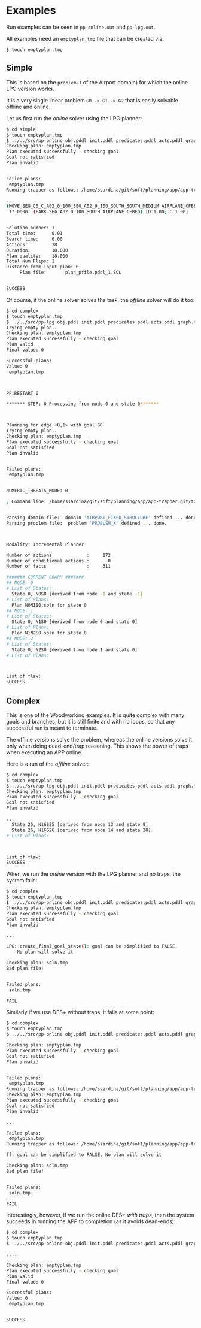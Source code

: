 # Examples

Run examples can be seen in `pp-online.out`  and `pp-lpg.out`.

All examples need an `emptyplan.tmp` file that can be created via:

```
$ touch emptyplan.tmp
```

## Simple

This is based on the `problem-1` of the Airport domain) for which the online LPG version works.

It is a very single linear problem `G0 -> G1 -> G2` that is easily solvable offline and online.

Let us first run the _online_ solver using the LPG planner:

```bash
$ cd simple
$ touch emptyplan.tmp
$ ../../src/pp-online obj.pddl init.pddl predicates.pddl acts.pddl graph.txt 123 lpg
Checking plan: emptyplan.tmp
Plan executed successfully - checking goal
Goal not satisfied
Plan invalid


Failed plans:
 emptyplan.tmp 
Running trapper as follows: /home/ssardina/git/soft/planning/app/app-trapper.git/tools/lpg -f pfile.pddl -o domain.pddl -out soln.tmp -n 1 -seed 1692901013 -cputime 60 -nobestfirst

...
(MOVE_SEG_C5_C_A02_0_100_SEG_A02_0_100_SOUTH_SOUTH_MEDIUM AIRPLANE_CFBEG) [D:1.00; C:1.00]
 17.0000: (PARK_SEG_A02_0_100_SOUTH AIRPLANE_CFBEG) [D:1.00; C:1.00]


Solution number: 1
Total time:      0.01
Search time:     0.00
Actions:         18
Duration:        18.000
Plan quality:    18.000 
Total Num Flips: 1
Distance from input plan: 0 
     Plan file:       plan_pfile.pddl_1.SOL


SUCCESS
```

Of course, if the online solver solves the task, the _offline_ solver will do it too:

```bash
$ cd complex
$ touch emptyplan.tmp
$ ../../src/pp-lpg obj.pddl init.pddl predicates.pddl acts.pddl graph.txt 123 
Trying empty plan..
Checking plan: emptyplan.tmp
Plan executed successfully - checking goal
Plan valid
Final value: 0

Successful plans:
Value: 0
 emptyplan.tmp 



PP:RESTART 0

******* STEP: 0 Processing from node 0 and state 0*******



Planning for edge <0,1> with goal G0
Trying empty plan..
Checking plan: emptyplan.tmp
Plan executed successfully - checking goal
Goal not satisfied
Plan invalid


Failed plans:
 emptyplan.tmp 


NUMERIC_THREATS_MODE: 0

; Command line: /home/ssardina/git/soft/planning/app/app-trapper.git/tools/lpg -f pfile.pddl -o domain.pddl -out soln.tmp -n 1 -seed 125 -cputime 60 -nobestfirst -inst_with_contraddicting_objects   


Parsing domain file:  domain 'AIRPORT_FIXED_STRUCTURE' defined ... done.
Parsing problem file:  problem 'PROBLEM_X' defined ... done.



Modality: Incremental Planner

Number of actions             :     172
Number of conditional actions :       0
Number of facts               :     311

####### CURRENT GRAPH #######
## NODE: 0 
# List of States:
  State 0, N0S0 [derived from node -1 and state -1]
# List of Plans:
  Plan N0N1S0.soln for state 0
## NODE: 1 
# List of States:
  State 0, N1S0 [derived from node 0 and state 0]
# List of Plans:
  Plan N1N2S0.soln for state 0
## NODE: 2 
# List of States:
  State 0, N2S0 [derived from node 1 and state 0]
# List of Plans:



List of flaw:
SUCCESS
```

## Complex

This is one of the Woodworking examples. It is quite complex with many goals and branches, but it is still finite and with no loops, so that any successful run is meant to terminate.

The offline versions solve the problem, whereas the online versions solve it only when doing dead-end/trap reasoning. This shows the power of traps when executing an APP online.

Here is a run of the _offline_ solver:


```bash
$ cd complex
$ touch emptyplan.tmp
$ ../../src/pp-lpg obj.pddl init.pddl predicates.pddl acts.pddl graph.txt 123 
Checking plan: emptyplan.tmp
Plan executed successfully - checking goal
Goal not satisfied
Plan invalid

...
  State 25, N16S25 [derived from node 13 and state 9]
  State 26, N16S26 [derived from node 14 and state 28]
# List of Plans:



List of flaw:
SUCCESS
```

When we run the _online_ version with the LPG planner and no traps, the system fails:

```bash
$ cd complex
$ touch emptyplan.tmp
$ ../../src/pp-online obj.pddl init.pddl predicates.pddl acts.pddl graph.txt 123 lpg
Checking plan: emptyplan.tmp
Plan executed successfully - checking goal
Goal not satisfied
Plan invalid

...

LPG: create_final_goal_state(): goal can be simplified to FALSE.
    No plan will solve it

Checking plan: soln.tmp
Bad plan file!


Failed plans:
 soln.tmp 

FAIL
```

Similarly if we use DFS+ without traps, it fails at some point:

```bash
$ cd complex
$ touch emptyplan.tmp
$ ../../src/pp-online obj.pddl init.pddl predicates.pddl acts.pddl graph.txt 123 dfs_no_traps

Checking plan: emptyplan.tmp
Plan executed successfully - checking goal
Goal not satisfied
Plan invalid


Failed plans:
 emptyplan.tmp 
Running trapper as follows: /home/ssardina/git/soft/planning/app/app-trapper.git/tools/validate domain.pddl pfile.pddl emptyplan.tmp
Checking plan: emptyplan.tmp
Plan executed successfully - checking goal
Goal not satisfied
Plan invalid

...

Failed plans:
 emptyplan.tmp 
Running trapper as follows: /home/ssardina/git/soft/planning/app/app-trapper.git/tools/trapper --domain domain.pddl --problem pfile.pddl --search dfs+_trap --goals 1 --plan soln.tmp

ff: goal can be simplified to FALSE. No plan will solve it

Checking plan: soln.tmp
Bad plan file!


Failed plans:
 soln.tmp 

FAIL
```

Interestingly, however, if we run the online DFS+ _with traps_, then the system succeeds in running the APP to completion (as it avoids dead-ends):

```bash
$ cd complex
$ touch emptyplan.tmp
$ ../../src/pp-online obj.pddl init.pddl predicates.pddl acts.pddl graph.txt 123 dfs_traps

....

Checking plan: emptyplan.tmp
Plan executed successfully - checking goal
Plan valid
Final value: 0

Successful plans:
Value: 0
 emptyplan.tmp 


SUCCESS
```

